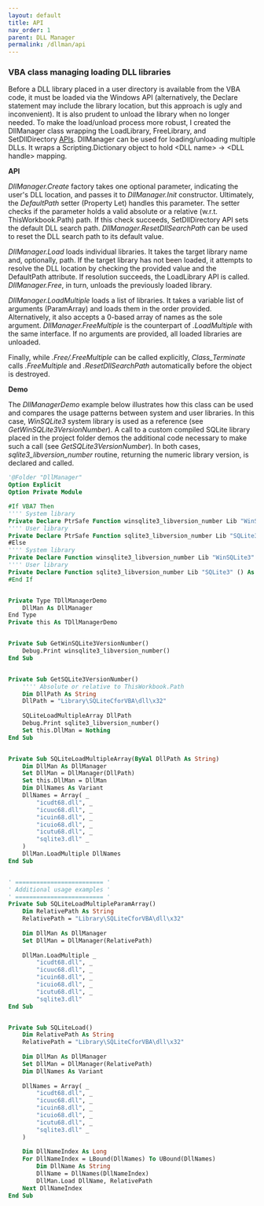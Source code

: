 ```yaml
---
layout: default
title: API
nav_order: 1
parent: DLL Manager
permalink: /dllman/api
---
```


### VBA class managing loading DLL libraries

Before a DLL library placed in a user directory is available from the VBA code, it must be loaded via the Windows API (alternatively, the Declare statement may include the library location, but this approach is ugly and inconvenient). It is also prudent to unload the library when no longer needed. To make the load/unload process more robust, I created the DllManager class wrapping the LoadLibrary, FreeLibrary, and SetDllDirectory [APIs][DLL API]. DllManager can be used for loading/unloading multiple DLLs. It wraps a Scripting.Dictionary object to hold \<DLL name\>&nbsp;&rarr;&nbsp;\<DLL handle\> mapping.

**API**

*DllManager.Create* factory takes one optional parameter, indicating the user's DLL location, and passes it to *DllManager.Init* constructor. Ultimately, the *DefaultPath* setter (Property Let) handles this parameter. The setter checks if the parameter holds a valid absolute or a relative (w.r.t. ThisWorkbook.Path) path. If this check succeeds, SetDllDirectory API sets the default DLL search path. *DllManager.ResetDllSearchPath* can be used to reset the DLL search path to its default value.

*DllManager.Load* loads individual libraries. It takes the target library name and, optionally, path. If the target library has not been loaded, it attempts to resolve the DLL location by checking the provided value and the DefaultPath attribute. If resolution succeeds, the LoadLibrary API is called. *DllManager.Free*, in turn, unloads the previously loaded library.

*DllManager.LoadMultiple* loads a list of libraries. It takes a variable list of arguments (ParamArray) and loads them in the order provided. Alternatively, it also accepts a 0-based array of names as the sole argument. *DllManager.FreeMultiple* is the counterpart of *.LoadMultiple* with the same interface. If no arguments are provided, all loaded libraries are unloaded.

Finally, while *.Free/.FreeMultiple* can be called explicitly, *Class_Terminate* calls  *.FreeMultiple* and *.ResetDllSearchPath* automatically before the object is destroyed.

**Demo**

The *DllManagerDemo* example below illustrates how this class can be used and compares the usage patterns between system and user libraries. In this case, *WinSQLite3* system library is used as a reference (see *GetWinSQLite3VersionNumber*). A call to a custom compiled SQLite library placed in the project folder demos the additional code necessary to make such a call (see *GetSQLite3VersionNumber*). In both cases, *sqlite3_libversion_number* routine, returning the numeric library version, is declared and called.

```vb
'@Folder "DllManager"
Option Explicit
Option Private Module

#If VBA7 Then
'''' System library
Private Declare PtrSafe Function winsqlite3_libversion_number Lib "WinSQLite3" Alias "sqlite3_libversion_number" () As Long
'''' User library
Private Declare PtrSafe Function sqlite3_libversion_number Lib "SQLite3" () As Long
#Else
'''' System library
Private Declare Function winsqlite3_libversion_number Lib "WinSQLite3" Alias "sqlite3_libversion_number" () As Long
'''' User library
Private Declare Function sqlite3_libversion_number Lib "SQLite3" () As Long
#End If


Private Type TDllManagerDemo
    DllMan As DllManager
End Type
Private this As TDllManagerDemo


Private Sub GetWinSQLite3VersionNumber()
    Debug.Print winsqlite3_libversion_number()
End Sub


Private Sub GetSQLite3VersionNumber()
    '''' Absolute or relative to ThisWorkbook.Path
    Dim DllPath As String
    DllPath = "Library\SQLiteCforVBA\dll\x32"
    
    SQLiteLoadMultipleArray DllPath
    Debug.Print sqlite3_libversion_number()
    Set this.DllMan = Nothing
End Sub


Private Sub SQLiteLoadMultipleArray(ByVal DllPath As String)
    Dim DllMan As DllManager
    Set DllMan = DllManager(DllPath)
    Set this.DllMan = DllMan
    Dim DllNames As Variant
    DllNames = Array( _
        "icudt68.dll", _
        "icuuc68.dll", _
        "icuin68.dll", _
        "icuio68.dll", _
        "icutu68.dll", _
        "sqlite3.dll" _
    )
    DllMan.LoadMultiple DllNames
End Sub


' ========================= '
' Additional usage examples '
' ========================= '
Private Sub SQLiteLoadMultipleParamArray()
    Dim RelativePath As String
    RelativePath = "Library\SQLiteCforVBA\dll\x32"
    
    Dim DllMan As DllManager
    Set DllMan = DllManager(RelativePath)
    
    DllMan.LoadMultiple _
        "icudt68.dll", _
        "icuuc68.dll", _
        "icuin68.dll", _
        "icuio68.dll", _
        "icutu68.dll", _
        "sqlite3.dll"
End Sub


Private Sub SQLiteLoad()
    Dim RelativePath As String
    RelativePath = "Library\SQLiteCforVBA\dll\x32"
    
    Dim DllMan As DllManager
    Set DllMan = DllManager(RelativePath)
    Dim DllNames As Variant
    
    DllNames = Array( _
        "icudt68.dll", _
        "icuuc68.dll", _
        "icuin68.dll", _
        "icuio68.dll", _
        "icutu68.dll", _
        "sqlite3.dll" _
    )
    
    Dim DllNameIndex As Long
    For DllNameIndex = LBound(DllNames) To UBound(DllNames)
        Dim DllName As String
        DllName = DllNames(DllNameIndex)
        DllMan.Load DllName, RelativePath
    Next DllNameIndex
End Sub
```


[DLL API]: https://docs.microsoft.com/en-us/windows/win32/dlls/dynamic-link-library-functions
[SQLite VBA]: https://pchemguy.github.io/SQLite-ICU-MinGW/stdcall

